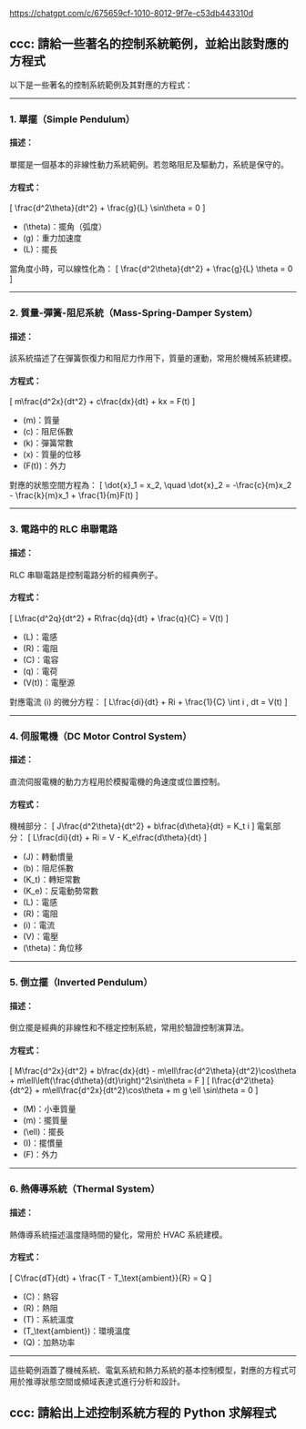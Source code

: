 https://chatgpt.com/c/675659cf-1010-8012-9f7e-c53db443310d

## ccc: 請給一些著名的控制系統範例，並給出該對應的方程式

以下是一些著名的控制系統範例及其對應的方程式：

---

### 1. **單擺（Simple Pendulum）**
#### 描述：
單擺是一個基本的非線性動力系統範例。若忽略阻尼及驅動力，系統是保守的。

#### 方程式：
\[
\frac{d^2\theta}{dt^2} + \frac{g}{L} \sin\theta = 0
\]
- \(\theta\)：擺角（弧度）
- \(g\)：重力加速度
- \(L\)：擺長

當角度小時，可以線性化為：
\[
\frac{d^2\theta}{dt^2} + \frac{g}{L} \theta = 0
\]

---

### 2. **質量-彈簧-阻尼系統（Mass-Spring-Damper System）**
#### 描述：
該系統描述了在彈簧恢復力和阻尼力作用下，質量的運動，常用於機械系統建模。

#### 方程式：
\[
m\frac{d^2x}{dt^2} + c\frac{dx}{dt} + kx = F(t)
\]
- \(m\)：質量
- \(c\)：阻尼係數
- \(k\)：彈簧常數
- \(x\)：質量的位移
- \(F(t)\)：外力

對應的狀態空間方程為：
\[
\dot{x}_1 = x_2, \quad \dot{x}_2 = -\frac{c}{m}x_2 - \frac{k}{m}x_1 + \frac{1}{m}F(t)
\]

---

### 3. **電路中的 RLC 串聯電路**
#### 描述：
RLC 串聯電路是控制電路分析的經典例子。

#### 方程式：
\[
L\frac{d^2q}{dt^2} + R\frac{dq}{dt} + \frac{q}{C} = V(t)
\]
- \(L\)：電感
- \(R\)：電阻
- \(C\)：電容
- \(q\)：電荷
- \(V(t)\)：電壓源

對應電流 \(i\) 的微分方程：
\[
L\frac{di}{dt} + Ri + \frac{1}{C} \int i \, dt = V(t)
\]

---

### 4. **伺服電機（DC Motor Control System）**
#### 描述：
直流伺服電機的動力方程用於模擬電機的角速度或位置控制。

#### 方程式：
機械部分：
\[
J\frac{d^2\theta}{dt^2} + b\frac{d\theta}{dt} = K_t i
\]
電氣部分：
\[
L\frac{di}{dt} + Ri = V - K_e\frac{d\theta}{dt}
\]
- \(J\)：轉動慣量
- \(b\)：阻尼係數
- \(K_t\)：轉矩常數
- \(K_e\)：反電動勢常數
- \(L\)：電感
- \(R\)：電阻
- \(i\)：電流
- \(V\)：電壓
- \(\theta\)：角位移

---

### 5. **倒立擺（Inverted Pendulum）**
#### 描述：
倒立擺是經典的非線性和不穩定控制系統，常用於驗證控制演算法。

#### 方程式：
\[
M\frac{d^2x}{dt^2} + b\frac{dx}{dt} - m\ell\frac{d^2\theta}{dt^2}\cos\theta + m\ell\left(\frac{d\theta}{dt}\right)^2\sin\theta = F
\]
\[
I\frac{d^2\theta}{dt^2} + m\ell\frac{d^2x}{dt^2}\cos\theta + m g \ell \sin\theta = 0
\]
- \(M\)：小車質量
- \(m\)：擺質量
- \(\ell\)：擺長
- \(I\)：擺慣量
- \(F\)：外力

---

### 6. **熱傳導系統（Thermal System）**
#### 描述：
熱傳導系統描述溫度隨時間的變化，常用於 HVAC 系統建模。

#### 方程式：
\[
C\frac{dT}{dt} + \frac{T - T_\text{ambient}}{R} = Q
\]
- \(C\)：熱容
- \(R\)：熱阻
- \(T\)：系統溫度
- \(T_\text{ambient}\)：環境溫度
- \(Q\)：加熱功率

---

這些範例涵蓋了機械系統、電氣系統和熱力系統的基本控制模型，對應的方程式可用於推導狀態空間或頻域表達式進行分析和設計。

## ccc: 請給出上述控制系統方程的 Python 求解程式

